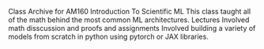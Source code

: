 Class Archive for AM160 Introduction To Scientific ML
This class taught all of the math behind the most common ML architectures. Lectures Involved math disscussion and proofs and assignments Involved building a variety of models from scratch in python using pytorch or JAX libraries.
